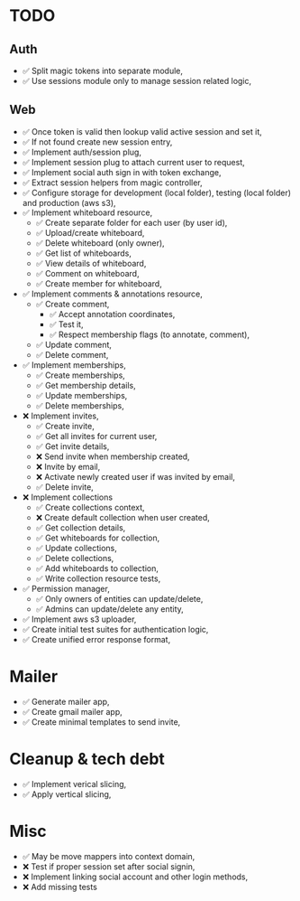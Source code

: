 # TODO

## Auth

* ✅ Split magic tokens into separate module,
* ✅ Use sessions module only to manage session related logic,

## Web

* ✅ Once token is valid then lookup valid active session and set it,
* ✅ If not found create new session entry,
* ✅ Implement auth/session plug,
* ✅ Implement session plug to attach current user to request,
* ✅ Implement social auth sign in with token exchange,
* ✅ Extract session helpers from magic controller,
* ✅ Configure storage for development (local folder), testing (local folder) and production (aws s3),
* ✅ Implement whiteboard resource,
  * ✅ Create separate folder for each user (by user id),
  * ✅ Upload/create whiteboard,
  * ✅ Delete whiteboard (only owner),
  * ✅ Get list of whiteboards,
  * ✅ View details of whiteboard,
  * ✅ Comment on whiteboard,
  * ✅ Create member for whiteboard,
* ✅ Implement comments & annotations resource,
  * ✅ Create comment,
    * ✅ Accept annotation coordinates,
    * ✅ Test it,
    * ✅ Respect membership flags (to annotate, comment),
  * ✅ Update comment,
  * ✅ Delete comment,
* ✅ Implement memberships,
  * ✅ Create memberships,
  * ✅ Get membership details,
  * ✅ Update memberships,
  * ✅ Delete memberships,
* ❌ Implement invites,
  * ✅ Create invite,
  * ✅ Get all invites for current user,
  * ✅ Get invite details,
  * ❌ Send invite when membership created,
  * ❌ Invite by email,
  * ❌ Activate newly created user if was invited by email,
  * ✅ Delete invite,
* ❌ Implement collections
  * ✅ Create collections context,
  * ❌ Create default collection when user created,
  * ✅ Get collection details,
  * ✅ Get whiteboards for collection,
  * ✅ Update collections,
  * ✅ Delete collections,
  * ✅ Add whiteboards to collection,
  * ✅ Write collection resource tests,
* ✅ Permission manager,
  * ✅ Only owners of entities can update/delete,
  * ✅ Admins can update/delete any entity,
* ✅ Implement aws s3 uploader,
* ✅ Create initial test suites for authentication logic,
* ✅ Create unified error response format,

# Mailer

* ✅ Generate mailer app,
* ✅ Create gmail mailer app,
* ✅ Create minimal templates to send invite,

# Cleanup & tech debt

* ✅ Implement verical slicing,
* ✅ Apply vertical slicing,

# Misc

* ✅ May be move mappers into context domain,
* ❌ Test if proper session set after social signin,
* ❌ Implement linking social account and other login methods,
* ❌ Add missing tests
